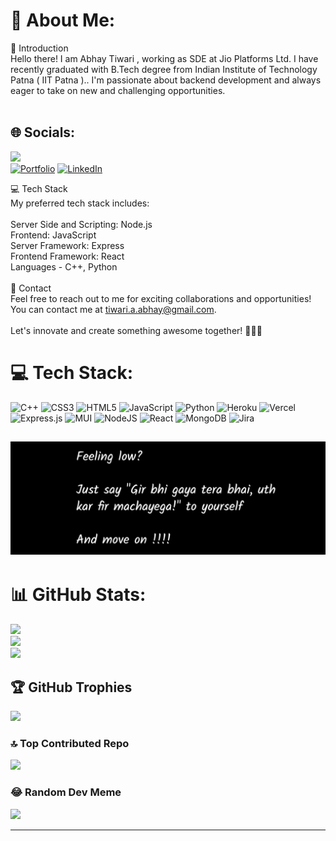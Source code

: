 # 💫 About Me:
👋 Introduction<br>Hello there! I am Abhay Tiwari , working as SDE at Jio Platforms Ltd. I have recently graduated with B.Tech degree from Indian Institute of Technology Patna ( IIT Patna ).. I'm passionate about backend development and always eager to take on new and challenging opportunities.<br><br>

## 🌐 Socials:
[![](https://visitcount.itsvg.in/api?id=TAbhay&label=Profile%20Views&color=0&icon=0&pretty=false)](https://visitcount.itsvg.in) <br>
[![Portfolio](https://img.shields.io/badge/Portfolio-8A2BE2)](https://tabhay.github.io/) 
[![LinkedIn](https://img.shields.io/badge/LinkedIn-%230077B5.svg?logo=linkedin&logoColor=white)](https://linkedin.com/in/https://www.linkedin.com/in/tabhay24/) 

💻 Tech Stack<br>My preferred tech stack includes:<br><br>Server Side and Scripting: Node.js<br>Frontend: JavaScript<br>Server Framework: Express<br>Frontend Framework: React<br>Languages - C++, Python<br><br>📧 Contact<br>Feel free to reach out to me for exciting collaborations and opportunities! <br>You can contact me at tiwari.a.abhay@gmail.com.<br><br>Let's innovate and create something awesome together! 👨‍💻🌟

# 💻 Tech Stack:
![C++](https://img.shields.io/badge/c++-%2300599C.svg?style=flat-square&logo=c%2B%2B&logoColor=white) ![CSS3](https://img.shields.io/badge/css3-%231572B6.svg?style=flat-square&logo=css3&logoColor=white) ![HTML5](https://img.shields.io/badge/html5-%23E34F26.svg?style=flat-square&logo=html5&logoColor=white) ![JavaScript](https://img.shields.io/badge/javascript-%23323330.svg?style=flat-square&logo=javascript&logoColor=%23F7DF1E) ![Python](https://img.shields.io/badge/python-3670A0?style=flat-square&logo=python&logoColor=ffdd54) ![Heroku](https://img.shields.io/badge/heroku-%23430098.svg?style=flat-square&logo=heroku&logoColor=white) ![Vercel](https://img.shields.io/badge/vercel-%23000000.svg?style=flat-square&logo=vercel&logoColor=white) ![Express.js](https://img.shields.io/badge/express.js-%23404d59.svg?style=flat-square&logo=express&logoColor=%2361DAFB) ![MUI](https://img.shields.io/badge/MUI-%230081CB.svg?style=flat-square&logo=material-ui&logoColor=white) ![NodeJS](https://img.shields.io/badge/node.js-6DA55F?style=flat-square&logo=node.js&logoColor=white) ![React](https://img.shields.io/badge/react-%2320232a.svg?style=flat-square&logo=react&logoColor=%2361DAFB) ![MongoDB](https://img.shields.io/badge/MongoDB-%234ea94b.svg?style=flat-square&logo=mongodb&logoColor=white) ![Jira](https://img.shields.io/badge/jira-%230A0FFF.svg?style=flat-square&logo=jira&logoColor=white)
## ![Gyan](./abhay_quote.png)
# 📊 GitHub Stats:
![](https://github-readme-stats.vercel.app/api?username=TAbhay&theme=blue-green&hide_border=false&include_all_commits=true&count_private=true)<br/>
![](https://github-readme-streak-stats.herokuapp.com/?user=TAbhay&theme=blue-green&hide_border=false)<br/>
![](https://github-readme-stats.vercel.app/api/top-langs/?username=TAbhay&theme=blue-green&hide_border=false&include_all_commits=true&count_private=true&layout=compact)

## 🏆 GitHub Trophies
![](https://github-profile-trophy.vercel.app/?username=TAbhay&theme=matrix&no-frame=false&no-bg=false&margin-w=4)

### 🔝 Top Contributed Repo
![](https://github-contributor-stats.vercel.app/api?username=TAbhay&limit=5&theme=dark&combine_all_yearly_contributions=true)

### 😂 Random Dev Meme
<img src='https://randommeme-five.vercel.app/' style="height: 400px;"/>

---


<!-- Proudly created with GPRM ( https://gprm.itsvg.in ) -->
